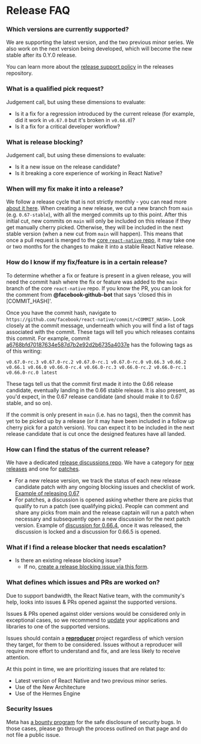 # Release FAQ

### Which versions are currently supported?

We are supporting the latest version, and the two previous minor series. We also work on the next version being developed, which will become the new stable after its 0.Y.0 release.

You can learn more about the [release support policy](https://github.com/reactwg/react-native-releases#releases-support-policy) in the releases repository.

### What is a qualified pick request?

Judgement call, but using these dimensions to evaluate:

- Is it a fix for a regression introduced by the current release (for example, did it work in `v0.67.0` but it's broken in `v0.68.0`)?
- Is it a fix for a critical developer workflow?

### What is release blocking?

Judgement call, but using these dimensions to evaluate:

- Is it a new issue on the release candidate?
- Is it breaking a core experience of working in React Native?

### When will my fix make it into a release?

We follow a release cycle that is not strictly monthly - you can read more [about it here](https://github.com/react-native-community/discussions-and-proposals/issues/17). When creating a new release, we cut a new branch from `main` (e.g. `0.67-stable`), with all the merged commits up to this point. After this initial cut, new commits on `main` will only be included on this release if they get manually cherry picked. Otherwise, they will be included in the next stable version (when a new cut from `main` will happen). This means that once a pull request is merged to the [core `react-native` repo](https://github.com/facebook/react-native), it may take one or two months for the changes to make it into a stable React Native release.

### How do I know if my fix/feature is in a certain release?

To determine whether a fix or feature is present in a given release, you will need the commit hash where the fix or feature was added to the `main` branch of the core `react-native` repo. If you know the PR, you can look for the comment from **@facebook-github-bot** that says 'closed this in [COMMIT_HASH]'.

Once you have the commit hash, navigate to `https://github.com/facebook/react-native/commit/<COMMIT_HASH>`. Look closely at the commit message, underneath which you will find a list of tags associated with the commit.
These tags will tell you which releases contains this commit. For example, commit [a6768bfd70187634e587d7b2e92d2b6735a4037e](https://github.com/facebook/react-native/commit/a6768bfd70187634e587d7b2e92d2b6735a4037e) has the following tags as of this writing:

```plain
v0.67.0-rc.3 v0.67.0-rc.2 v0.67.0-rc.1 v0.67.0-rc.0 v0.66.3 v0.66.2 v0.66.1 v0.66.0 v0.66.0-rc.4 v0.66.0-rc.3 v0.66.0-rc.2 v0.66.0-rc.1 v0.66.0-rc.0 latest
```

These tags tell us that the commit first made it into the 0.66 release candidate, eventually landing in the 0.66 stable release. It is also present, as you'd expect, in the 0.67 release candidate (and should make it to 0.67 stable, and so on).

If the commit is only present in `main` (i.e. has no tags), then the commit has yet to be picked up by a release (or it may have been included in a follow up cherry pick for a patch version). You can expect it to be included in the next release candidate that is cut once the designed features have all landed.

### How can I find the status of the current release?

We have a dedicated [release discussions repo](https://github.com/reactwg/react-native-releases/discussions). We have a category for [new releases](https://github.com/reactwg/react-native-releases/discussions/categories/releases) and one for [patches](https://github.com/reactwg/react-native-releases/discussions/categories/patches).

- For a new release version, we track the status of each new release candidate patch with any ongoing blocking issues and checklist of work. [Example of releasing 0.67](https://github.com/reactwg/react-native-releases/discussions/1)
- For patches, a discussion is opened asking whether there are picks that qualify to run a patch (see qualifying picks). People can comment and share any picks from main and the release captain will run a patch when necessary and subsequently open a new discussion for the next patch version. Example of [discussion for 0.66.4](https://github.com/reactwg/react-native-releases/discussions/6), once it was released, the discussion is locked and a discussion for 0.66.5 is opened.

### What if I find a release blocker that needs escalation?

- Is there an existing release blocking issue?
  - If no, [create a release blocking issue via this form](https://github.com/reactwg/react-native-releases/issues/new/choose).

### What defines which issues and PRs are worked on?

Due to support bandwidth, the React Native team, with the community's help, looks into issues & PRs opened against the supported versions.

Issues & PRs opened against older versions would be considered only in exceptional cases, so we recommend to [update](https://reactnative.dev/docs/upgrading) your applications and libraries to one of the supported versions.

Issues should contain a [**reproducer**](https://stackoverflow.com/help/minimal-reproducible-example) project regardless of which version they target, for them to be considered.
Issues without a reproducer will require more effort to understand and fix, and are less likely to receive attention.

At this point in time, we are prioritizing issues that are related to:

* Latest version of React Native and two previous minor series.
* Use of the New Architecture
* Use of the Hermes Engine

### Security Issues

Meta has [a bounty program](https://www.facebook.com/whitehat/) for the safe disclosure of security bugs. In those cases, please go through the process outlined on that page and do not file a public issue.